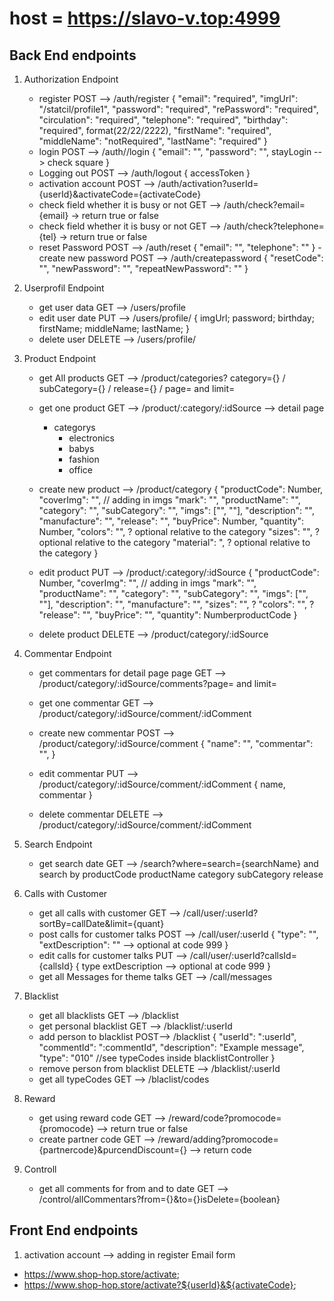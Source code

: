 # host = <https://slavo-v.top:4999>

## Back End endpoints

1. Authorization Endpoint

   - register POST --> /auth/register
    {
    "email": "required",
    "imgUrl": "/statcil/profile1",
    "password": "required",
    "rePassword": "required",
    "circulation": "required",
    "telephone": "required",
    "birthday": "required", format(22/22/2222),
    "firstName": "required",
    "middleName": "notRequired",
    "lastName": "required"
    }
   - login POST --> /auth//login
    {
    "email": "",
    "password": "",
    stayLogin --> check square
    }
   - Logging out POST --> /auth/logout
    {
    accessToken
    }
   - activation account POST --> /auth/activation?userId={userId}&activateCode={activateCode}
   - check field whether it is busy or not GET --> /auth/check?email={email}  -> return true or false
   - check field whether it is busy or not GET --> /auth/check?telephone={tel} -> return true or false
   - reset Password POST --> /auth/reset
      {
         "email": "",
         "telephone": ""
      }
   -create new password POST --> /auth/createpassword
      {
         "resetCode": "",
         "newPassword": "",
         "repeatNewPassword": ""
      }

2. Userprofil Endpoint
    - get user data GET --> /users/profile
    - edit user date PUT --> /users/profile/
    {
        imgUrl;
        password;
        birthday;
        firstName;
        middleName;
        lastName;
    }
    - delete user DELETE --> /users/profile/

3. Product Endpoint

   - get All products GET --> /product/categories?
   category={} / subCategory={} / release={} / page= and limit=
   - get one product GET --> /product/:category/:idSource --> detail page
      - categorys
         - electronics
         - babys
         - fashion
         - office

   - create new product --> /product/category
    {
      "productCode": Number,
      "coverImg": "", // adding in imgs
      "mark": "",
      "productName": "",
      "category": "",
      "subCategory": "",
      "imgs": ["", ""],
      "description": "",
      "manufacture": "",
      "release": "",
      "buyPrice": Number,
      "quantity": Number,
      "colors": "", ? optional relative to the category
      "sizes": "", ? optional relative to the category
      "material": ", ? optional relative to the category
    }
   - edit product PUT --> /product/:category/:idSource
    {
      "productCode": Number,
      "coverImg": "", // adding in imgs
      "mark": "",
      "productName": "",
      "category": "",
      "subCategory": "",
      "imgs": ["", ""],
      "description": "",
      "manufacture": "",
      "sizes": "", ?
      "colors": "", ?
      "release": "",
      "buyPrice": "",
      "quantity": NumberproductCode
    }
   - delete product DELETE --> /product/category/:idSource

4. Commentar Endpoint

   - get commentars for detail page page GET --> /product/category/:idSource/comments?page= and limit=

   - get one commentar GET --> /product/category/:idSource/comment/:idComment
   - create new commentar POST --> /product/category/:idSource/comment
    {
    "name": "",
    "commentar": "",
    }

   - edit commentar PUT --> /product/category/:idSource/comment/:idComment
    {
    name,
    commentar
    }
   - delete commentar DELETE --> /product/category/:idSource/comment/:idComment

5. Search Endpoint

   - get search date GET --> /search?where=search={searchName} and search by productCode productName category subCategory release

6. Calls with Customer
   - get all calls with customer GET --> /call/user/:userId?sortBy=callDate&limit={quant}
   - post calls for customer talks POST --> /call/user/:userId
   {
      "type": "",
      "extDescription": "" --> optional at code 999
   }
   - edit calls for customer talks PUT --> /call/user/:userId?callsId={callsId}
   {
      type
      extDescription --> optional at code 999
   }
   - get all Messages for theme talks GET --> /call/messages

7. Blacklist
   - get all blacklists GET --> /blacklist
   - get personal blacklist GET --> /blacklist/:userId
   - add person to blacklist POST--> /blacklist
      {
         "userId": ":userId",
         "commentId": ":commentId",
         "description": "Example message",
         "type": "010" //see typeCodes inside blacklistController
      }
   - remove person from blacklist DELETE --> /blacklist/:userId
   - get all typeCodes GET --> /blaclist/codes

8. Reward
   - get using reward code GET --> /reward/code?promocode={promocode} --> return true or false
   - create partner code GET --> /reward/adding?promocode={partnercode}&purcendDiscount={} --> return code

9. Controll
   - get all comments for from and to date GET --> /control/allCommentars?from={}&to={}isDelete={boolean}

## Front End endpoints

1. activation account --> adding in register Email form

- <https://www.shop-hop.store/activate>;
- <https://www.shop-hop.store/activate?${userId}&${activateCode}>;
